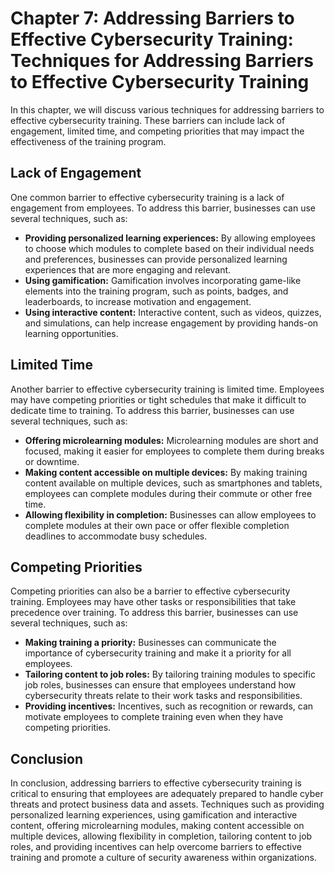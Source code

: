 Chapter 7: Addressing Barriers to Effective Cybersecurity Training: Techniques for Addressing Barriers to Effective Cybersecurity Training
==========================================================================================================================================

In this chapter, we will discuss various techniques for addressing barriers to effective cybersecurity training. These barriers can include lack of engagement, limited time, and competing priorities that may impact the effectiveness of the training program.

Lack of Engagement
------------------

One common barrier to effective cybersecurity training is a lack of engagement from employees. To address this barrier, businesses can use several techniques, such as:

* **Providing personalized learning experiences:** By allowing employees to choose which modules to complete based on their individual needs and preferences, businesses can provide personalized learning experiences that are more engaging and relevant.
* **Using gamification:** Gamification involves incorporating game-like elements into the training program, such as points, badges, and leaderboards, to increase motivation and engagement.
* **Using interactive content:** Interactive content, such as videos, quizzes, and simulations, can help increase engagement by providing hands-on learning opportunities.

Limited Time
------------

Another barrier to effective cybersecurity training is limited time. Employees may have competing priorities or tight schedules that make it difficult to dedicate time to training. To address this barrier, businesses can use several techniques, such as:

* **Offering microlearning modules:** Microlearning modules are short and focused, making it easier for employees to complete them during breaks or downtime.
* **Making content accessible on multiple devices:** By making training content available on multiple devices, such as smartphones and tablets, employees can complete modules during their commute or other free time.
* **Allowing flexibility in completion:** Businesses can allow employees to complete modules at their own pace or offer flexible completion deadlines to accommodate busy schedules.

Competing Priorities
--------------------

Competing priorities can also be a barrier to effective cybersecurity training. Employees may have other tasks or responsibilities that take precedence over training. To address this barrier, businesses can use several techniques, such as:

* **Making training a priority:** Businesses can communicate the importance of cybersecurity training and make it a priority for all employees.
* **Tailoring content to job roles:** By tailoring training modules to specific job roles, businesses can ensure that employees understand how cybersecurity threats relate to their work tasks and responsibilities.
* **Providing incentives:** Incentives, such as recognition or rewards, can motivate employees to complete training even when they have competing priorities.

Conclusion
----------

In conclusion, addressing barriers to effective cybersecurity training is critical to ensuring that employees are adequately prepared to handle cyber threats and protect business data and assets. Techniques such as providing personalized learning experiences, using gamification and interactive content, offering microlearning modules, making content accessible on multiple devices, allowing flexibility in completion, tailoring content to job roles, and providing incentives can help overcome barriers to effective training and promote a culture of security awareness within organizations.
